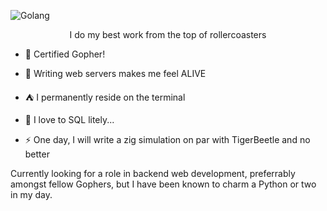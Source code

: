 ![Golang](https://github.com/user-attachments/assets/168ecbf6-70f2-43ec-8999-ffe52679f5e6)

<p align="center">
I do my best work from the top of rollercoasters
 
* 🐨 Certified Gopher!
 
* 🏬 Writing web servers makes me feel ALIVE
 
* ⛺ I permanently reside on the terminal
 
* 💾 I love to SQL litely...
 
* ⚡ One day, I will write a zig simulation on par with TigerBeetle and no better
 
Currently looking for a role in backend web development, preferrably amongst fellow Gophers, but I have been known to charm a Python or two in my day.

<!--
**blakehulett7/blakehulett7** is a ✨ _special_ ✨ repository because its `README.md` (this file) appears on your GitHub profile.

Here are some ideas to get you started:

- 🔭 I’m currently working on ...
- 🌱 I’m currently learning ...
- 👯 I’m looking to collaborate on ...
- 🤔 I’m looking for help with ...
- 💬 Ask me about ...
- 📫 How to reach me: ...
- 😄 Pronouns: ...
- ⚡ Fun fact: ...
-->
